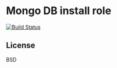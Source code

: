 Mongo DB install role
=========
[![Build Status](https://travis-ci.org/Aleksgav/db.svg?branch=master)](https://travis-ci.org/Aleksgav/db)

License
-------

BSD
